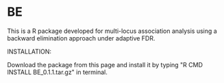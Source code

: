 # BE
This is a R package developed for multi-locus association analysis using a backward elimination approach under adaptive FDR.

INSTALLATION:

Download the package from this page and install it by typing "R CMD INSTALL BE_0.1.1.tar.gz" in terminal.
